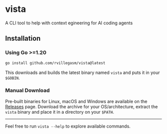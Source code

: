 # vista
A CLI tool to help with context egineering for AI coding agents

## Installation

### Using Go >=1.20

```bash
go install github.com/rvillegasm/vista@latest
```

This downloads and builds the latest binary named `vista` and puts it in your `$GOBIN`.

### Manual Download

Pre-built binaries for Linux, macOS and Windows are available on the [Releases](https://github.com/rvillegasm/vista/releases) page. Download the archive for your OS/architecture, extract the `vista` binary and place it in a directory on your `$PATH`.

---

Feel free to run `vista --help` to explore available commands.
